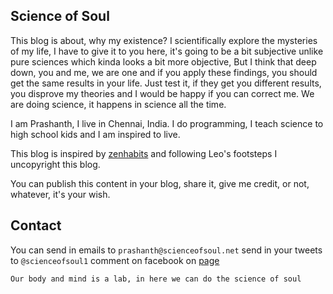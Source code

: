 Science of Soul
---------------

This blog is about, why my existence? I scientifically explore the mysteries of my life, 
I have to give it to you here, it's going to be a bit subjective unlike pure sciences which kinda looks a bit more objective, 
But I think that deep down, you and me, we are one and if you apply these findings, 
you should get the same results in your life. Just test it, if they get you different results, you disprove my theories and I would be happy if you can correct me. 
We are doing science, it happens in science all the time.

I am Prashanth, I live in Chennai, India. I do programming, I teach science to high school kids and I am inspired to live.

This blog is inspired by [zenhabits](http://zenhabits.net) and following Leo's footsteps I uncopyright this blog. 

You can publish this content in your blog, share it, give me credit, or not, whatever, it's your wish.
 

Contact
-------

You can send in emails to `prashanth@scienceofsoul.net`
send in your tweets to `@scienceofsoul1`
comment on facebook on [page](https://www.facebook.com/scienceofsoul)
    

    Our body and mind is a lab, in here we can do the science of soul

